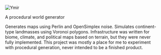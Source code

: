 ![Ymir](https://raw.githubusercontent.com/karledramberg/ymir/master/assets/images/logo2.png)

A procedural world generator

Generates maps using Perlin and OpenSimplex noise. Simulates continent-type landmasses using Voronoi polygons. Infrastructure was written for biome, climate, and political maps based on terrain, but they were never fully implemented. This project was mostly a place for me to experiment with procedural generation, never intended to be a finished product.
